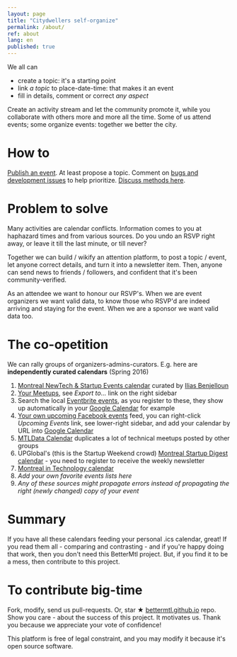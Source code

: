 ```yaml
---
layout: page
title: "Citydwellers self-organize"
permalink: /about/
ref: about
lang: en
published: true
---
```


We all can

- create a topic: it's a starting point
- link _a topic_ to place-date-time: that makes it an event
- fill in details, comment or correct _any aspect_

Create an activity stream and let the community promote it, while you collaborate with others more and more all the time. Some of us attend events; some organize events: together we better the city.

# How to

[Publish an event](/create). At least propose a topic. Comment on [bugs and development issues](waffle.io/bettermtl/bettermtl.github.io) to help prioritize. [Discuss methods here](gitter.im/bettermtl/general).


# Problem to solve

Many activities are calendar conflicts. Information comes to you at haphazard times and from various sources. Do you undo an RSVP right away, or leave it till the last minute, or till never?

Together we can build / wikify an attention platform, to post a topic / event, let anyone correct details, and turn it into a newsletter item. Then, anyone can send news to friends / followers, and confident that it's been community-verified.

As an attendee we want to honour our RSVP's. When we are event organizers we want valid data, to know those who RSVP'd are indeed arriving and staying for the event. When we are a sponsor we want valid data too.


# The co-opetition
We can rally groups of organizers-admins-curators. E.g. here are **independently curated calendars** (Spring 2016)

1. [Montreal NewTech & Startup Events calendar](http://notman.org/event-space/#mtltech) curated by [Ilias Benjelloun](https://www.linkedin.com/in/iliasbenjelloun)
1. [Your Meetups](http://www.meetup.com/find/events/?allMeetups=true&radius=50&userFreeform=Montr%C3%A9al%2C+QC&mcId=z278063&mcName=Montr%C3%A9al%2C+Qu%C3%A9bec%2C+CA&eventFilter=mysugg), see *Export to...* link on the right sidebar
1. Search the local [Eventbrite events](https://www.eventbrite.ca/d/canada--montreal/events/?crt=regular&sort=best&view=list), as you register to these, they show up automatically in your [Google Calendar](https://calendar.google.com/) for example
1. [Your own upcoming Facebook events](https://www.facebook.com/events/upcoming) feed, you can right-click *Upcoming Events* link, see lower-right sidebar, and add your calendar by URL into [Google Calendar](https://calendar.google.com/)
1. [MTLData Calendar](http://mtldata.com/calendar/) duplicates a lot of technical meetups posted by other groups
1. UPGlobal's (this is the Startup Weekend crowd) [Montreal Startup Digest calendar](https://www.startupdigest.com/digests/montreal) - you need to register to receive the weekly newsletter
1. [Montreal in Technology calendar](http://www.montrealintechnology.com/calendar/)
1. *Add your own favorite events lists here*
1. *Any of these sources might propagate errors instead of propagating the right (newly changed) copy of your event*


# Summary

If you have all these calendars feeding your personal .ics calendar, great! If you read them all - comparing and contrasting - and if you're happy doing that work, then you don't need this BetterMtl project. But, if you find it to be a mess, then contribute to this project.

# To contribute big-time

Fork, modify, send us pull-requests. Or, star ★  [bettermtl.github.io](https://github.com/bettermtl/bettermtl.github.io) repo. Show you care - about the success of this project. It motivates us. Thank you because we appreciate your vote of confidence!

This platform is free of legal constraint, and you may modify it because it's open source software.

